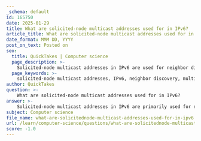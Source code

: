 ```yaml
---
_schema: default
id: 165750
date: 2025-01-29
title: What are solicited-node multicast addresses used for in IPv6?
article_title: What are solicited-node multicast addresses used for in IPv6?
date_format: MMM DD, YYYY
post_on_text: Posted on
seo:
  title: QuickTakes | Computer science
  page_description: >-
    Solicited-node multicast addresses in IPv6 are used for neighbor discovery, enabling efficient communication and address resolution between devices on the same local link while minimizing network traffic.
  page_keywords: >-
    solicited-node multicast addresses, IPv6, neighbor discovery, multicast address, address resolution, Neighbor Discovery Protocol, network efficiency, local link, unicast address, NDP, multicast group membership
author: QuickTakes
question: >-
    What are solicited-node multicast addresses used for in IPv6?
answer: >-
    Solicited-node multicast addresses in IPv6 are primarily used for neighbor discovery, which is a critical function in the IPv6 protocol suite. These addresses are a special type of multicast address that allows a device to efficiently discover other devices on the same local link.\n\n### Key Features of Solicited-Node Multicast Addresses:\n\n1. **Address Format**: Solicited-node multicast addresses are derived from a device's unicast or anycast address. They are formed by taking the last 24 bits of the device's IPv6 address and appending them to the prefix `ff02::1:ff00:0/104`. For example, if a device has the IPv6 address `2001:0db8:85a3:0000:0000:8a2e:0370:7334`, the corresponding solicited-node multicast address would be `ff02::1:ff70:7334`.\n\n2. **Purpose**: The primary purpose of solicited-node multicast addresses is to facilitate the Neighbor Discovery Protocol (NDP). This protocol is used for:\n   - Address resolution (similar to ARP in IPv4).\n   - Discovering other nodes on the same link.\n   - Maintaining reachability information about the paths to other nodes.\n\n3. **Efficiency**: By using solicited-node multicast addresses, a device can send a Neighbor Solicitation message to a specific multicast address rather than broadcasting to all nodes on the link. This reduces unnecessary traffic and improves efficiency, as only the intended recipient (the node with the matching unicast address) will respond.\n\n4. **Membership**: Devices automatically join the solicited-node multicast group corresponding to their own unicast address. This means that when a device sends a message to its solicited-node multicast address, only the device with the matching unicast address will receive and process the message.\n\nIn summary, solicited-node multicast addresses are essential for efficient neighbor discovery in IPv6, allowing devices to communicate and resolve addresses without generating excessive network traffic.
subject: Computer science
file_name: what-are-solicitednode-multicast-addresses-used-for-in-ipv6.md
url: /learn/computer-science/questions/what-are-solicitednode-multicast-addresses-used-for-in-ipv6
score: -1.0
---
```


&nbsp;